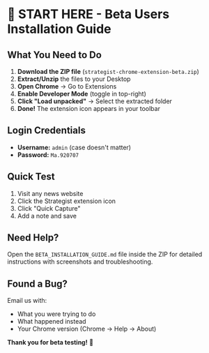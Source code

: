 # 🎯 START HERE - Beta Users Installation Guide

## What You Need to Do

1. **Download the ZIP file** (`strategist-chrome-extension-beta.zip`)
2. **Extract/Unzip** the files to your Desktop
3. **Open Chrome** → Go to Extensions
4. **Enable Developer Mode** (toggle in top-right)
5. **Click "Load unpacked"** → Select the extracted folder
6. **Done!** The extension icon appears in your toolbar

## Login Credentials

- **Username:** `admin` (case doesn't matter)
- **Password:** `Ma.920707`

## Quick Test

1. Visit any news website
2. Click the Strategist extension icon
3. Click "Quick Capture" 
4. Add a note and save

## Need Help?

Open the `BETA_INSTALLATION_GUIDE.md` file inside the ZIP for detailed instructions with screenshots and troubleshooting.

## Found a Bug?

Email us with:
- What you were trying to do
- What happened instead
- Your Chrome version (Chrome → Help → About)

**Thank you for beta testing!** 🚀